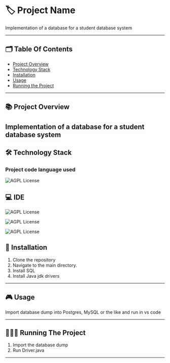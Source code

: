
# 🏷️ Project Name

Implementation of a database for a student database system

---
## 🗂️ Table Of Contents

- [Project Overview](#-project-overview)
- [Technology Stack](#-technology-stack)
- [Installation](#-installation)
- [Usage](#-usage)
- [Running the Project](#-running-the-project)

---

## 📚 Project Overview

Implementation of a database for a student database system
---

## 🛠️ Technology Stack 

### Project code language used

 ![AGPL License](https://img.shields.io/badge/SQL-007ACC?style=for-the-badge&Color=white)

## 💻 IDE

 ![AGPL License](https://img.shields.io/badge/MySQL-005C84?style=for-the-badge&logo=mysql&logoColor=white)

 ![AGPL License](https://img.shields.io/badge/PostgreSQL-316192?style=for-the-badge&logo=postgresql&logoColor=white)

 ![AGPL License](https://img.shields.io/badge/VSCode-0078D4?style=for-the-badge&logo=visual%20studio%20code&logoColor=white)

## 📝 Installation

1. Clone the repository
2. Navigate to the main directory.
3. Install SQL
4. Install Java jdk drivers

---

## 🎮 Usage

Import database dump into Postgres, MySQL or the like and run in vs code

---

## 🏃🏻‍♂️ Running The Project

1. Import the database dump
2. Run Driver.java

---

